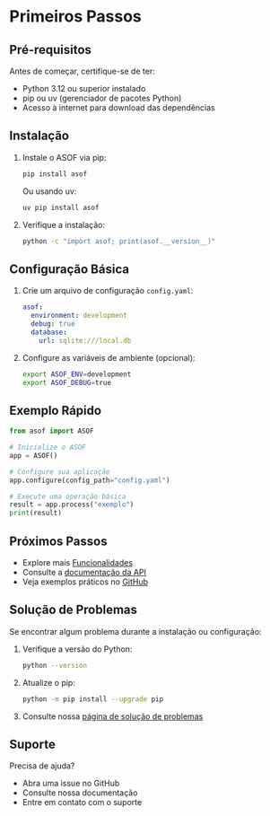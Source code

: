 # Primeiros Passos

## Pré-requisitos

Antes de começar, certifique-se de ter:

- Python 3.12 ou superior instalado
- pip ou uv (gerenciador de pacotes Python)
- Acesso à internet para download das dependências

## Instalação

1. Instale o ASOF via pip:
   ```bash
   pip install asof
   ```

   Ou usando uv:
   ```bash
   uv pip install asof
   ```

2. Verifique a instalação:
   ```bash
   python -c "import asof; print(asof.__version__)"
   ```

## Configuração Básica

1. Crie um arquivo de configuração `config.yaml`:
   ```yaml
   asof:
     environment: development
     debug: true
     database:
       url: sqlite:///local.db
   ```

2. Configure as variáveis de ambiente (opcional):
   ```bash
   export ASOF_ENV=development
   export ASOF_DEBUG=true
   ```

## Exemplo Rápido

```python
from asof import ASOF

# Inicialize o ASOF
app = ASOF()

# Configure sua aplicação
app.configure(config_path="config.yaml")

# Execute uma operação básica
result = app.process("exemplo")
print(result)
```

## Próximos Passos

- Explore mais [Funcionalidades](features.md)
- Consulte a [documentação da API](../api/overview.md)
- Veja exemplos práticos no [GitHub](https://github.com/seu-usuario/ASOF/examples)

## Solução de Problemas

Se encontrar algum problema durante a instalação ou configuração:

1. Verifique a versão do Python:
   ```bash
   python --version
   ```

2. Atualize o pip:
   ```bash
   python -m pip install --upgrade pip
   ```

3. Consulte nossa [página de solução de problemas](../dev-guide/troubleshooting.md)

## Suporte

Precisa de ajuda?
- Abra uma issue no GitHub
- Consulte nossa documentação
- Entre em contato com o suporte 